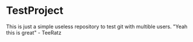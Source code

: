 TestProject
===========

This is just a simple useless repository to test git with multible users.
 "Yeah this is great" - TeeRatz
